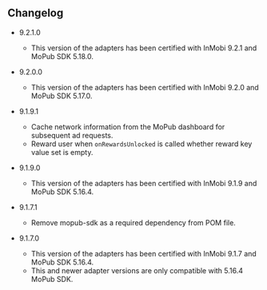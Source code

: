 ## Changelog
  * 9.2.1.0
      * This version of the adapters has been certified with InMobi 9.2.1 and MoPub SDK 5.18.0.

  * 9.2.0.0
      * This version of the adapters has been certified with InMobi 9.2.0 and MoPub SDK 5.17.0.

  * 9.1.9.1
      * Cache network information from the MoPub dashboard for subsequent ad requests.
      * Reward user when `onRewardsUnlocked` is called whether reward key value set is empty.

  * 9.1.9.0
      * This version of the adapters has been certified with InMobi 9.1.9 and MoPub SDK 5.16.4.

  * 9.1.7.1
      * Remove mopub-sdk as a required dependency from POM file.
      
  * 9.1.7.0
      * This version of the adapters has been certified with InMobi 9.1.7 and MoPub SDK 5.16.4.
      * This and newer adapter versions are only compatible with 5.16.4 MoPub SDK.
